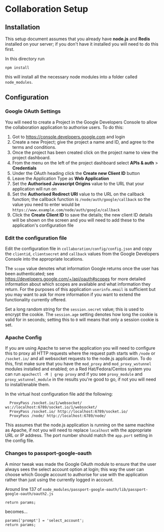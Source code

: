 # Collaboration Setup

## Installation
This setup document assumes that you already have **node.js** and **Redis** installed on your server; if you don't have it installed you will need to do this first. 

In this directory run
```
npm install
```
this will install all the necessary node modules into a folder called `node_modules`. 

## Configuration
### Google OAuth Settings
You will need to create a Project in the Google Developers Console to allow the collaboration application to authorise users. To do this:

1. Got to https://console.developers.google.com and login
2. Create a new Project; give the project a name and ID, and agree to the terms and conditions.
3. Once the project has been created click on the project name to view the project dashboard.
4. From the menu on the left of the project dashboard select **APIs & auth** > **Credentials**
5. Under the OAuth heading click the **Create new Client ID** button
6. Leave the Application Type as **Web Application**
7. Set the **Authorised Javascript Origins** value to the URL that your application will run on
8. Set the **Authorised Redirect URI** value to the URL on the callback function; the callback function is `/node/auth/google/callback` so the value you need to enter would be `https://www.example.com/node/auth/google/callback`
9. Click the **Create Client ID** to save the details; the new client ID details will be shown on the screen and you will need to add these to the application's configuration file

### Edit the configuration file
Edit the configuration file in `collaboration/config/config.json` and copy the `clientid`, `clientsecret` and `callback` values from the Google Developers Console into the appropriate locations. 

The `scope` value denotes what information Google returns once the user has been authenticated; see https://developers.google.com/+/api/oauth#scopes for more detailed information about which scopes are available and what information they return. For the purposes of this application `userinfo.email` is sufficient but you may want to ask for more information if you want to extend the functionality currently offered.

Set a long random string for the `session.secret` value; this is used to encrypt the cookie. The `session.age` setting denotes how long the cookie is valid for in seconds; setting this to `0` will means that only a session cookie is set.

### Apache Config
If you are using Apache to serve the application you will need to configure this to proxy all HTTP requests where the request path starts with `/node` or `/socket.io/` and all websocket requests to the node.js application. To do this, first make sure that you have the `mod_proxy` and `mod_proxy_wstunnel` modules installed and enabled; on a Red Hat/Fedora/Centos system you can run `apachectl -M | grep proxy` and if you see `proxy_module` and `proxy_wstunnel_module` in the results you're good to go, if not you will need to install/enable them.

In the virtual host configuration file add the following:
```
  ProxyPass /socket.io/1/websocket/ ws://localhost:6789/socket.io/1/websocket/
  ProxyPass /socket.io/ http://localhost:6789/socket.io/
  ProxyPass /node/ http://localhost:6789/node/
```
This assumes that the node.js application is running on the same machine as Apache, if not you will need to replace `localhost` with the appropriate URL or IP address. The port number should match the `app.port` setting in the config file.

### Changes to passport-google-oauth
A minor tweak was made the Google OAuth module to ensure that the user always sees the select account option at login; this way the user can choose which Google account to authorise for use with the application rather than just using the currently logged in account. 

Around line 137 of `node_modules/passport-google-oauth/lib/passport-google-oauth/oauth2.js` 
```
return params;
``` 
becomes...
```
params['prompt'] = 'select_account';
return params;
```